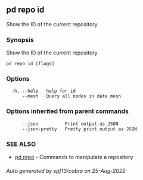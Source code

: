 ## pd repo id

Show the ID of the current repository

### Synopsis

Show the ID of the current repository

```
pd repo id [flags]
```

### Options

```
  -h, --help   help for id
      --mesh   Query all nodes in data mesh
```

### Options inherited from parent commands

```
      --json          Print output as JSON
      --json-pretty   Pretty print output as JSON
```

### SEE ALSO

* [pd repo](/docs/commands/pd_repo.html)	 - Commands to manipulate a repository

###### Auto generated by spf13/cobra on 25-Aug-2022
